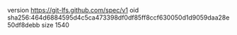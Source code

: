 version https://git-lfs.github.com/spec/v1
oid sha256:464d6884595d4c5ca473398df0df85ff8ccf630050d1d9059daa28e50df8debb
size 1540
